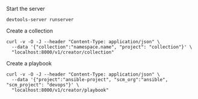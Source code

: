 Start the server

```
devtools-server runserver
```

Create a collection

```
curl -v -O -J --header "Content-Type: application/json" \
  --data '{"collection":"namespace.name", "project": "collection"}' \
  "localhost:8000/v1/creator/collection"
```

Create a playbook

```
curl -v -O -J --header "Content-Type: application/json" \
  --data '{"project":"ansible-project", "scm_org":"ansible", "scm_project": "devops"}' \
  "localhost:8000/v1/creator/playbook"
```
